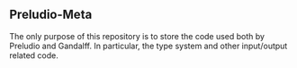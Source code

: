 ## Preludio-Meta

The only purpose of this repository is to store the code used both by Preludio and Gandalff.
In particular, the type system and other input/output related code.